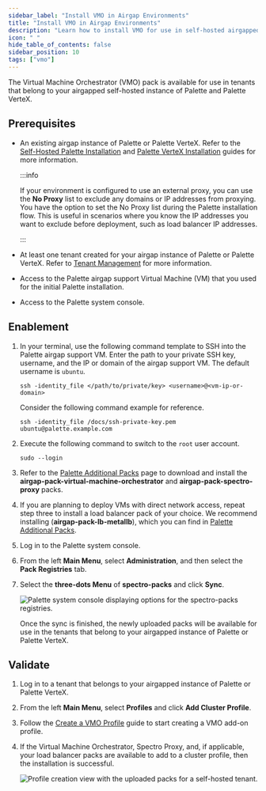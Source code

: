 ```yaml
---
sidebar_label: "Install VMO in Airgap Environments"
title: "Install VMO in Airgap Environments"
description: "Learn how to install VMO for use in self-hosted airgapped instances of Palette and Palette VerteX."
icon: " "
hide_table_of_contents: false
sidebar_position: 10
tags: ["vmo"]
---
```


The Virtual Machine Orchestrator (VMO) pack is available for use in tenants that belong to your airgapped self-hosted
instance of Palette and Palette VerteX.

## Prerequisites

- An existing airgap instance of Palette or Palette VerteX. Refer to the
  [Self-Hosted Palette Installation](../enterprise-version/install-palette/install-palette.md) and
  [Palette VerteX Installation](../vertex/install-palette-vertex/install-palette-vertex.md) guides for more information.

  :::info

  If your environment is configured to use an external proxy, you can use the **No Proxy** list to exclude any domains
  or IP addresses from proxying. You have the option to set the No Proxy list during the Palette installation flow. This
  is useful in scenarios where you know the IP addresses you want to exclude before deployment, such as load balancer IP
  addresses.

  :::

- At least one tenant created for your airgap instance of Palette or Palette VerteX. Refer to
  [Tenant Management](../enterprise-version/system-management/tenant-management.md) for more information.

- Access to the Palette airgap support Virtual Machine (VM) that you used for the initial Palette installation.

- Access to the Palette system console.

## Enablement

1. In your terminal, use the following command template to SSH into the Palette airgap support VM. Enter the path to
   your private SSH key, username, and the IP or domain of the airgap support VM. The default username is `ubuntu`.

   ```shell
   ssh -identity_file </path/to/private/key> <username>@<vm-ip-or-domain>
   ```

   Consider the following command example for reference.

   ```shell
   ssh -identity_file /docs/ssh-private-key.pem ubuntu@palette.example.com
   ```

2. Execute the following command to switch to the `root` user account.

   ```shell
   sudo --login
   ```

3. Refer to the [Palette Additional Packs](../enterprise-version/install-palette/airgap/supplemental-packs.md) page to
   download and install the **airgap-pack-virtual-machine-orchestrator** and **airgap-pack-spectro-proxy** packs.

4. If you are planning to deploy VMs with direct network access, repeat step three to install a load balancer pack of
   your choice. We recommend installing <VersionedLink text="MetalLB" url="/integrations/packs/?pack=lb-metallb" />
   (**airgap-pack-lb-metallb**), which you can find in
   [Palette Additional Packs](../enterprise-version/install-palette/airgap/supplemental-packs.md).

5. Log in to the Palette system console.

6. From the left **Main Menu**, select **Administration**, and then select the **Pack Registries** tab.

7. Select the **three-dots Menu** of **spectro-packs** and click **Sync**.

   ![Palette system console displaying options for the spectro-packs registries.](/vm-management_install-vmo-in-airgap_sync-packs.webp)

   Once the sync is finished, the newly uploaded packs will be available for use in the tenants that belong to your
   airgapped instance of Palette or Palette VerteX.

## Validate

1. Log in to a tenant that belongs to your airgapped instance of Palette or Palette VerteX.

2. From the left **Main Menu**, select **Profiles** and click **Add Cluster Profile**.

3. Follow the [Create a VMO Profile](./create-vmo-profile.md) guide to start creating a VMO add-on profile.

4. If the Virtual Machine Orchestrator, Spectro Proxy, and, if applicable, your load balancer packs are available to add
   to a cluster profile, then the installation is successful.

   ![Profile creation view with the uploaded packs for a self-hosted tenant.](/vm-management_install-vmo-in-airgap_validate-packs.webp)
